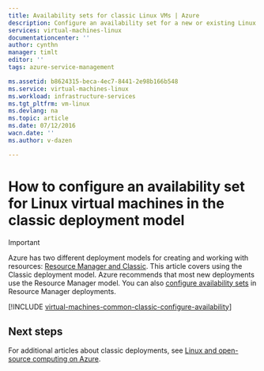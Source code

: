 ```yaml
---
title: Availability sets for classic Linux VMs | Azure
description: Configure an availability set for a new or existing Linux virtual machine in the classic deployment model using the Azure portal preview and Azure PowerShell.
services: virtual-machines-linux
documentationcenter: ''
author: cynthn
manager: timlt
editor: ''
tags: azure-service-management

ms.assetid: b8624315-beca-4ec7-8441-2e98b166b548
ms.service: virtual-machines-linux
ms.workload: infrastructure-services
ms.tgt_pltfrm: vm-linux
ms.devlang: na
ms.topic: article
ms.date: 07/12/2016
wacn.date: ''
ms.author: v-dazen

---
```

# How to configure an availability set for Linux virtual machines in the classic deployment model
> [!IMPORTANT] 
> Azure has two different deployment models for creating and working with resources: [Resource Manager and Classic](../../../resource-manager-deployment-model.md). This article covers using the Classic deployment model. Azure recommends that most new deployments use the Resource Manager model. You can also [configure availability sets](../../azure-cli-arm-commands.md#azure-availset-commands-to-manage-your-availability-sets) in Resource Manager deployments.

[!INCLUDE [virtual-machines-common-classic-configure-availability](../../../../includes/virtual-machines-common-classic-configure-availability.md)]

## Next steps
For additional articles about classic deployments, see [Linux and open-source computing on Azure](../opensource-links.md?toc=%2fvirtual-machines%2flinux%2ftoc.json).
